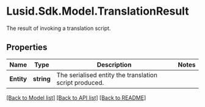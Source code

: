 # Lusid.Sdk.Model.TranslationResult
The result of invoking a translation script.

## Properties

Name | Type | Description | Notes
------------ | ------------- | ------------- | -------------
**Entity** | **string** | The serialised entity the translation script produced. | 

[[Back to Model list]](../README.md#documentation-for-models) [[Back to API list]](../README.md#documentation-for-api-endpoints) [[Back to README]](../README.md)

